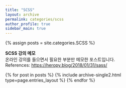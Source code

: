 ```yaml
---
title: "SCSS"
layout: archive
permalink: categories/scss
author_profile: true
sidebar_main: true
---
```




{% assign posts = site.categories.SCSS %}
<p class="notice--info">
  <strong>SCSS 강의 메모</strong> <br> 
  <span>온라인 강의를 들으면서 필요한 부분만 메모한 포스트입니다.</span> <br>
  <span>References: <a href="https://heropy.blog/2018/01/31/sass/">https://heropy.blog/2018/01/31/sass/</a></span>
</p>
{% for post in posts %} {% include archive-single2.html type=page.entries_layout %} {% endfor %}
